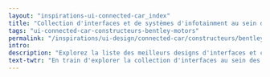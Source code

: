 ```yaml
---
layout: "inspirations-ui-connected-car_index"
title: "Collection d'interfaces et de systèmes d'infotainment au sein des voitures connectées Bentley Motors"
tags: "ui-connected-car-constructeurs-bentley-motors"
permalink: "/inspirations/ui-design/connected-car/constructeurs/bentley-motors/"
intro:
description: "Explorez la liste des meilleurs designs d'interfaces et concepts de tableaux de bord automobiles de Bentley Motors"
text-twtr: "En train d'explorer la collection d'interfaces au sein des voitures connectées Bentley Motors du @MagDuWebdesign"
---
```

